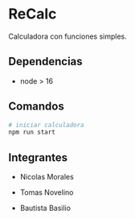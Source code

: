# ReCalc

Calculadora con funciones simples.

## Dependencias

- node > 16

## Comandos

```bash
# iniciar calculadora
npm run start
```
## Integrantes

- Nicolas Morales

- Tomas Novelino

- Bautista Basilio